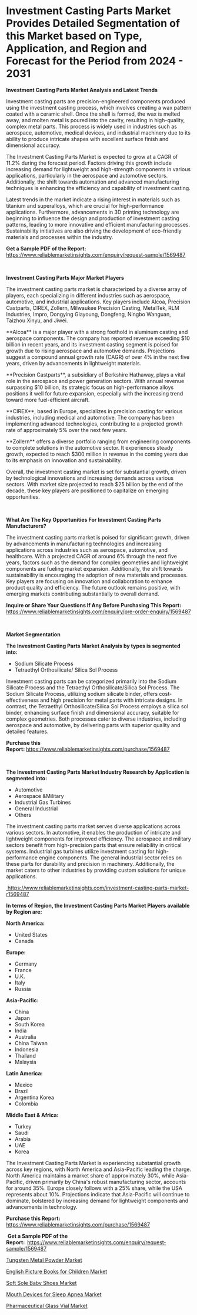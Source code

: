 <p><h1>Investment Casting Parts Market Provides Detailed Segmentation of this Market based on Type, Application, and Region and Forecast for the Period from 2024 - 2031</h1></p><p><strong>Investment Casting Parts Market Analysis and Latest Trends</strong></p>
<p><p>Investment casting parts are precision-engineered components produced using the investment casting process, which involves creating a wax pattern coated with a ceramic shell. Once the shell is formed, the wax is melted away, and molten metal is poured into the cavity, resulting in high-quality, complex metal parts. This process is widely used in industries such as aerospace, automotive, medical devices, and industrial machinery due to its ability to produce intricate shapes with excellent surface finish and dimensional accuracy.</p><p>The Investment Casting Parts Market is expected to grow at a CAGR of 11.2% during the forecast period. Factors driving this growth include increasing demand for lightweight and high-strength components in various applications, particularly in the aerospace and automotive sectors. Additionally, the shift towards automation and advanced manufacturing techniques is enhancing the efficiency and capability of investment casting.</p><p>Latest trends in the market indicate a rising interest in materials such as titanium and superalloys, which are crucial for high-performance applications. Furthermore, advancements in 3D printing technology are beginning to influence the design and production of investment casting patterns, leading to more innovative and efficient manufacturing processes. Sustainability initiatives are also driving the development of eco-friendly materials and processes within the industry.</p></p>
<p><strong>Get a Sample PDF of the Report:&nbsp;</strong> <a href="https://www.reliablemarketinsights.com/enquiry/request-sample/1569487?utm_campaign=1740&utm_medium=2&utm_source=Github&utm_content=ia&utm_term=14102024&utm_id=investment-casting-parts">https://www.reliablemarketinsights.com/enquiry/request-sample/1569487</a></p>
<p>&nbsp;</p>
<p><strong>Investment Casting Parts Major Market Players</strong></p>
<p><p>The investment casting parts market is characterized by a diverse array of players, each specializing in different industries such as aerospace, automotive, and industrial applications. Key players include Alcoa, Precision Castparts, CIREX, Zollern, Milwaukee Precision Casting, MetalTek, RLM Industries, Impro, Dongying Giayoung, Dongfeng, Ningbo Wanguan, Taizhou Xinyu, and Jiwei.</p><p>**Alcoa** is a major player with a strong foothold in aluminum casting and aerospace components. The company has reported revenue exceeding $10 billion in recent years, and its investment casting segment is poised for growth due to rising aerospace and automotive demands. Projections suggest a compound annual growth rate (CAGR) of over 4% in the next five years, driven by advancements in lightweight materials.</p><p>**Precision Castparts**, a subsidiary of Berkshire Hathaway, plays a vital role in the aerospace and power generation sectors. With annual revenue surpassing $10 billion, its strategic focus on high-performance alloys positions it well for future expansion, especially with the increasing trend toward more fuel-efficient aircraft.</p><p>**CIREX**, based in Europe, specializes in precision casting for various industries, including medical and automotive. The company has been implementing advanced technologies, contributing to a projected growth rate of approximately 5% over the next few years. </p><p>**Zollern** offers a diverse portfolio ranging from engineering components to complete solutions in the automotive sector. It experiences steady growth, expected to reach $300 million in revenue in the coming years due to its emphasis on innovation and sustainability.</p><p>Overall, the investment casting market is set for substantial growth, driven by technological innovations and increasing demands across various sectors. With market size projected to reach $25 billion by the end of the decade, these key players are positioned to capitalize on emerging opportunities.</p></p>
<p>&nbsp;</p>
<p><strong>What Are The Key Opportunities For Investment Casting Parts Manufacturers?</strong></p>
<p><p>The investment casting parts market is poised for significant growth, driven by advancements in manufacturing technologies and increasing applications across industries such as aerospace, automotive, and healthcare. With a projected CAGR of around 6% through the next five years, factors such as the demand for complex geometries and lightweight components are fueling market expansion. Additionally, the shift towards sustainability is encouraging the adoption of new materials and processes. Key players are focusing on innovation and collaboration to enhance product quality and efficiency. The future outlook remains positive, with emerging markets contributing substantially to overall demand.</p></p>
<p><strong>Inquire or Share Your Questions If Any Before Purchasing This Report:</strong> <a href="https://www.reliablemarketinsights.com/enquiry/pre-order-enquiry/1569487?utm_campaign=1740&utm_medium=2&utm_source=Github&utm_content=ia&utm_term=14102024&utm_id=investment-casting-parts">https://www.reliablemarketinsights.com/enquiry/pre-order-enquiry/1569487</a></p>
<p>&nbsp;</p>
<p><strong>Market Segmentation</strong></p>
<p><strong>The Investment Casting Parts Market Analysis by types is segmented into:</strong></p>
<p><ul><li>Sodium Silicate Process</li><li>Tetraethyl Orthosilicate/ Silica Sol Process</li></ul></p>
<p><p>Investment casting parts can be categorized primarily into the Sodium Silicate Process and the Tetraethyl Orthosilicate/Silica Sol Process. The Sodium Silicate Process, utilizing sodium silicate binder, offers cost-effectiveness and high precision for metal parts with intricate designs. In contrast, the Tetraethyl Orthosilicate/Silica Sol Process employs a silica sol binder, enhancing surface finish and dimensional accuracy, suitable for complex geometries. Both processes cater to diverse industries, including aerospace and automotive, by delivering parts with superior quality and detailed features.</p></p>
<p><strong>Purchase this Report:&nbsp;</strong><a href="https://www.reliablemarketinsights.com/purchase/1569487?utm_campaign=1740&utm_medium=2&utm_source=Github&utm_content=ia&utm_term=14102024&utm_id=investment-casting-parts">https://www.reliablemarketinsights.com/purchase/1569487</a></p>
<p>&nbsp;</p>
<p><strong>The Investment Casting Parts Market Industry Research by Application is segmented into:</strong></p>
<p><ul><li>Automotive</li><li>Aerospace &Military</li><li>Industrial Gas Turbines</li><li>General Industrial</li><li>Others</li></ul></p>
<p><p>The investment casting parts market serves diverse applications across various sectors. In automotive, it enables the production of intricate and lightweight components for improved efficiency. The aerospace and military sectors benefit from high-precision parts that ensure reliability in critical systems. Industrial gas turbines utilize investment casting for high-performance engine components. The general industrial sector relies on these parts for durability and precision in machinery. Additionally, the market caters to other industries by providing custom solutions for unique applications.</p></p>
<p><a href="https://www.reliablemarketinsights.com/investment-casting-parts-market-r1569487?utm_campaign=1740&utm_medium=2&utm_source=Github&utm_content=ia&utm_term=14102024&utm_id=investment-casting-parts">&nbsp;https://www.reliablemarketinsights.com/investment-casting-parts-market-r1569487</a></p>
<p><strong>In terms of Region, the Investment Casting Parts Market Players available by Region are:</strong></p>
<p>
    <p> <strong> North America: </strong>
        <ul>
            <li>United States</li>
            <li>Canada</li>
        </ul>
        </p> 
    <p> <strong> Europe: </strong>
        <ul>
            <li>Germany</li>
            <li>France</li>
            <li>U.K.</li>
            <li>Italy</li>
            <li>Russia</li>
        </ul>
        </p> 
    <p> <strong> Asia-Pacific: </strong>
        <ul>
            <li>China</li>
            <li>Japan</li>
            <li>South Korea</li>
            <li>India</li>
            <li>Australia</li>
            <li>China Taiwan</li>
            <li>Indonesia</li>
            <li>Thailand</li>
            <li>Malaysia</li>
        </ul>
        </p> 
    <p> <strong> Latin America: </strong>
        <ul>
            <li>Mexico</li>
            <li>Brazil</li>
            <li>Argentina Korea</li>
            <li>Colombia</li>
        </ul>
        </p> 
    <p> <strong> Middle East & Africa: </strong>
        <ul>
            <li>Turkey</li>
            <li>Saudi</li>
            <li>Arabia</li>
            <li>UAE</li>
            <li>Korea</li>
        </ul>
    </p>
    </p>
<p><p>The Investment Casting Parts Market is experiencing substantial growth across key regions, with North America and Asia-Pacific leading the charge. North America maintains a market share of approximately 30%, while Asia-Pacific, driven primarily by China's robust manufacturing sector, accounts for around 35%. Europe closely follows with a 25% share, while the USA represents about 10%. Projections indicate that Asia-Pacific will continue to dominate, bolstered by increasing demand for lightweight components and advancements in technology.</p></p>
<p><strong>Purchase this Report: </strong><a href="https://www.reliablemarketinsights.com/purchase/1569487?utm_campaign=1740&utm_medium=2&utm_source=Github&utm_content=ia&utm_term=14102024&utm_id=investment-casting-parts">https://www.reliablemarketinsights.com/purchase/1569487</a></p>
<p>&nbsp;<strong>Get a Sample PDF of the Report:&nbsp;&nbsp;</strong><a href="https://www.reliablemarketinsights.com/enquiry/request-sample/1569487?utm_campaign=1740&utm_medium=2&utm_source=Github&utm_content=ia&utm_term=14102024&utm_id=investment-casting-parts">https://www.reliablemarketinsights.com/enquiry/request-sample/1569487</a></p>
<p><strong></strong></p>
<p><p><a href="https://www.linkedin.com/pulse/competitive-intelligence-tungsten-metal-powder-market-key-players-esesf?trk=public_post_embed_feed-article-content&utm_campaign=1740&utm_medium=2&utm_source=Github&utm_content=ia&utm_term=14102024&utm_id=investment-casting-parts">Tungsten Metal Powder Market</a></p><p><a href="https://www.linkedin.com/pulse/sustainability-trends-english-picture-books-children-urldc?trk=public_post_embed_feed-article-content&utm_campaign=1740&utm_medium=2&utm_source=Github&utm_content=ia&utm_term=14102024&utm_id=investment-casting-parts">English Picture Books for Children Market</a></p><p><a href="https://www.linkedin.com/pulse/soft-sole-baby-shoes-market-size-growth-trends-statistics-zfv4c?trk=public_post_embed_feed-article-content&utm_campaign=1740&utm_medium=2&utm_source=Github&utm_content=ia&utm_term=14102024&utm_id=investment-casting-parts">Soft Sole Baby Shoes Market</a></p><p><a href="https://github.com/SamiaChowdhury801/Market-Research-Report-List-1/blob/main/mouth-devices-for-sleep-apnea-market.md?utm_campaign=1740&utm_medium=2&utm_source=Github&utm_content=ia&utm_term=14102024&utm_id=investment-casting-parts">Mouth Devices for Sleep Apnea Market</a></p><p><a href="https://www.linkedin.com/pulse/pharmaceutical-glass-vial-market-transformation-comparative-lribf?trk=public_post_embed_feed-article-content&utm_campaign=1740&utm_medium=2&utm_source=Github&utm_content=ia&utm_term=14102024&utm_id=investment-casting-parts">Pharmaceutical Glass Vial Market</a></p></p>